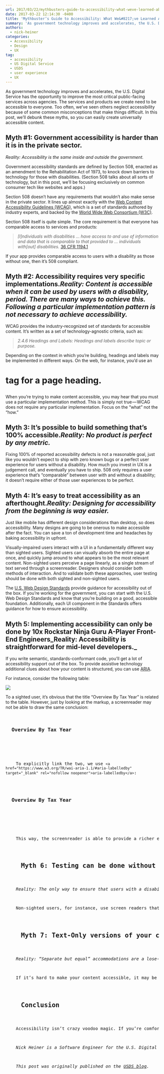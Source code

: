 ```yaml
---
url: 2017/03/22/mythbusters-guide-to-accessibility-what-weve-learned-about-508-compliance-that-all-technologists-can-use.md
date: 2017-03-22 12:14:30 -0400
title: 'Mythbuster’s Guide to Accessibility: What We&#8217;ve Learned About 508 Compliance That All Technologists Can Use'
summary: 'As government technology improves and accelerates, the U.S. Digital Service has the opportunity to improve the most critical public-facing services across agencies. The services and products we create need to be accessible to everyone. Too often, we&rsquo;ve seen others neglect accessibility because of some common misconceptions that make things difficult. In this post, we&rsquo;ll debunk'
authors:
  - nick-heiner
categories:
  - Accessibility
  - Design
  - UX
tag:
  - accessibility
  - US Digital Service
  - USDS
  - user experience
  - UX
---
```


As government technology improves and accelerates, the U.S. Digital Service has the opportunity to improve the most critical public-facing services across agencies. The services and products we create need to be accessible to everyone. Too often, we’ve seen others neglect accessibility because of some common misconceptions that make things difficult. In this post, we’ll debunk these myths, so you can easily create universally accessible content.

## Myth #1: Government accessibility is harder than it is in the private sector.

_Reality: Accessibility is the same inside and outside the government._

Government accessibility standards are defined by Section 508, enacted as an amendment to the Rehabilitation Act of 1973, to knock down barriers to technology for those with disabilities. (Section 508 talks about all sorts of technology, but in this post, we’ll be focusing exclusively on common consumer tech like websites and apps.)

Section 508 doesn’t have any requirements that wouldn’t also make sense in the private sector. It lines up almost exactly with the <a class="markup--anchor markup--p-anchor" href="https://www.w3.org/WAI/intro/wcag" target="_blank" rel="nofollow noopener">Web Content Accessibility Guidelines (WCAG)</a>, which is a set of standards authored by industry experts, and backed by the <a class="markup--anchor markup--p-anchor" href="https://www.w3.org/" target="_blank" rel="nofollow noopener">World Wide Web Consortium (W3C)</a>.

Section 508 itself is quite simple. The core requirement is that everyone has comparable access to services and products:

> _[I]ndividuals with disabilities … have access to and use of information and data that is comparable to that provided to … individuals with[out] disabilities._ <a class="markup--anchor markup--blockquote-anchor" href="https://www.access-board.gov/guidelines-and-standards/communications-and-it/about-the-section-508-standards/section-508-standards#subpart_a" target="_blank" rel="nofollow noopener">36 CFR 1194.1</a>

If your app provides comparable access to users with a disability as those without one, then it’s 508 compliant.

## Myth #2: Accessibility requires very specific implementations._Reality: Content is accessible when it can be used by users with a disability, period. There are many ways to achieve this. Following a particular implementation pattern is not necessary to achieve accessibility._

WCAG provides the industry-recognized set of standards for accessible content. It’s written as a set of technology-agnostic criteria, such as:

> _2.4.6 Headings and Labels: Headings and labels describe topic or purpose._

Depending on the context in which you’re building, headings and labels may be implemented in different ways. On the web, for instance, you’d use an 

# tag for a page heading.</p> 

When you’re trying to make content accessible, you may hear that you must use a particular implementation method. This is simply not true — WCAG does not require any particular implementation. Focus on the “what” not the “how.”

## Myth 3: It’s possible to build something that’s 100% accessible._Reality: No product is perfect by any metric._

Fixing 100% of reported accessibility defects is not a reasonable goal, just like you wouldn’t expect to ship with zero known bugs or a perfect user experience for users without a disability. How much you invest in UX is a judgement call, and eventually you have to ship. 508 only requires a user experience that’s “comparable” between user with and without a disability; it doesn’t require either of those user experiences to be perfect.

## Myth 4: It’s easy to treat accessibility as an afterthought._Reality: Designing for accessibility from the beginning is way easier._

Just like mobile has different design considerations than desktop, so does accessibility. Many designs are going to be onerous to make accessible after the fact. You can save a ton of development time and headaches by baking accessibility in upfront.

Visually-impaired users interact with a UI in a fundamentally different way than sighted users. Sighted users can visually absorb the entire page at once, and quickly jump around to what appears to be the most relevant content. Non-sighted users perceive a page linearly, as a single stream of text served through a screenreader. Designers should consider both methods of interaction. And to validate both these approaches, user testing should be done with both sighted and non-sighted users.

The <a href="https://18f.gsa.gov/2015/09/28/web-design-standards/" target="_blank" rel="nofollow noopener">U.S. Web Design Standards</a> provide guidance for accessibility out of the box. If you’re working for the government, you can start with the U.S. Web Design Standards and know that you’re building on a good, accessible foundation. Additionally, each UI component in the Standards offers guidance for how to ensure accessibility.

## Myth 5: Implementing accessibility can only be done by 10x Rockstar Ninja Guru A-Player Front-End Engineers_Reality: Accessibility is straightforward for mid-level developers._

If you write semantic, standards-conformant code, you’ll get a lot of accessibility support out of the box. To provide assistive technology additional clues about how your content is structured, you can use <a href="https://www.w3.org/WAI/intro/aria" target="_blank" rel="nofollow noopener">ARIA</a>.

For instance, consider the following table:

![](https://cdn-images-1.medium.com/max/1600/1*a-vpzuV8bS9SRLCaj28xAg.png)

To a sighted user, it’s obvious that the title “Overview By Tax Year” is related to the table. However, just by looking at the markup, a screenreader may not be able to draw the same conclusion:

<pre><h3>
  Overview By Tax Year
</h3>


<table>
  <!-- ... --></pre>
  
  
  <p>
    To explicitly link the two, we use <code>&lt;a href="https://www.w3.org/TR/wai-aria-1.1/#aria-labelledby" target="_blank" rel="nofollow noopener">aria-labelledby&lt;/a></code>:
  </p>
  
  
  <pre><h3 id="overview-by-tax-year-table-title">
  Overview By Tax Year
</h3>


<table aria-labelledby="overview-by-tax-year-table-title">
  <!-- ... --></pre>
  
  
  <p>
    This way, the screenreader is able to provide a richer experience.
  </p>
  
  
  <h2>
    Myth 6: Testing can be done without consulting assistive technologies or users with disabilities.
  </h2>
  
  
  <p>
    <em>Reality: The only way to ensure that users with a disability get a comparable experience is to test with them and the tools they use.</em>
  </p>
  
  
  <p>
    Non-sighted users, for instance, use screen readers that read an app’s content aloud instead of displaying it on a screen. The only way to know if your content works well on a screen reader is to try it out — automated scanners or reading the code yourself will only catch a few issues. Many operating systems, like iOS, macOS, and Android, have free screen readers built in.
  </p>
  
  
  <h2>
    Myth 7: Text-Only versions of your content are accessible.
  </h2>
  
  
  <p>
    <em>Reality: “Separate but equal” accommodations are a lose-lose.</em>
  </p>
  
  
  <p>
    If it’s hard to make your content accessible, it may be tempting to make a separate text-only version, that doesn’t have styling or interactivity. This is not a good solution. Users with a disability do not like being sent off to a separate experience, and frequently find that the text-only version is an afterthought that receives updates much less frequently than the main version. This is not the “comparable experience” that Section 508 requires. And, it costs you more to maintain multiple versions.
  </p>
  
  
  <h2>
    Conclusion
  </h2>
  
  
  <p>
    Accessibility isn’t crazy voodoo magic. If you’re comfortable building modern apps, you can easily pick up the skills necessary to make your content accessible. Being thoughtful about accessibility is a win-win: you get more users, and everyone can benefit from your creation.
  </p>
  
  
  
  <p>
    <em>Nick Heiner is a Software Engineer for the U.S. Digital Service (USDS).</em>
  </p>
  
  
  <p>
    <i>This post was originally published on the <a href="https://www.usds.gov/blog">USDS blog</a>.</i>
  </p>